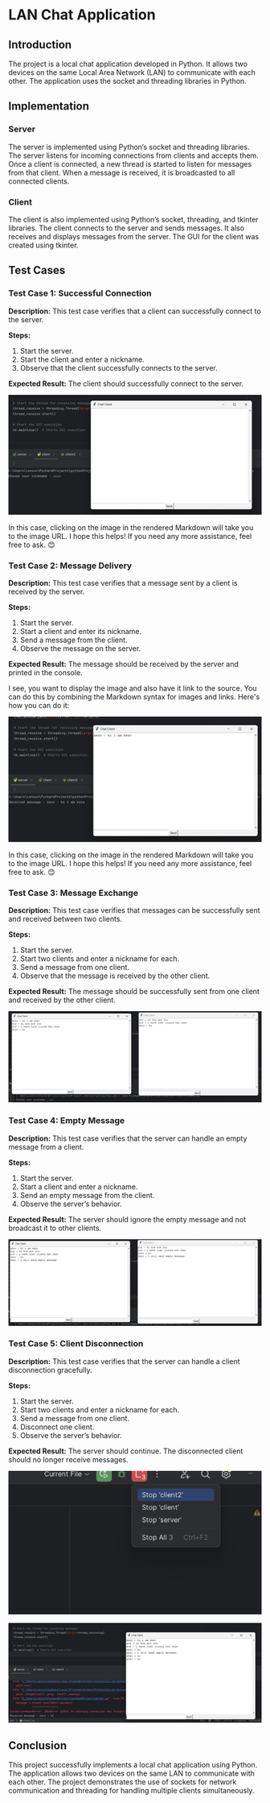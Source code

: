# LAN Chat Application

## Introduction
The project is a local chat application developed in Python. It allows two devices on the same Local Area Network (LAN) to communicate with each other. The application uses the socket and threading libraries in Python.

## Implementation

### Server
The server is implemented using Python’s socket and threading libraries. The server listens for incoming connections from clients and accepts them. Once a client is connected, a new thread is started to listen for messages from that client. When a message is received, it is broadcasted to all connected clients.

### Client
The client is also implemented using Python’s socket, threading, and tkinter libraries. The client connects to the server and sends messages. It also receives and displays messages from the server. The GUI for the client was created using tkinter.

## Test Cases

### Test Case 1: Successful Connection
**Description:** This test case verifies that a client can successfully connect to the server.

**Steps:**
1. Start the server.
2. Start the client and enter a nickname.
3. Observe that the client successfully connects to the server.

**Expected Result:** The client should successfully connect to the server.

[![LAN Chat 1](https://github.com/zeyadsalah22/LAN-Chat-using-Python-socket/blob/main/images/lanchat1.png)](https://github.com/zeyadsalah22/LAN-Chat-using-Python-socket/blob/main/images/lanchat1.png)

In this case, clicking on the image in the rendered Markdown will take you to the image URL. I hope this helps! If you need any more assistance, feel free to ask. 😊

### Test Case 2: Message Delivery
**Description:** This test case verifies that a message sent by a client is received by the server.

**Steps:**
1. Start the server.
2. Start a client and enter its nickname.
3. Send a message from the client.
4. Observe the message on the server.

**Expected Result:** The message should be received by the server and printed in the console.

I see, you want to display the image and also have it link to the source. You can do this by combining the Markdown syntax for images and links. Here's how you can do it:

[![LAN Chat 2](https://github.com/zeyadsalah22/LAN-Chat-using-Python-socket/blob/main/images/lanchat2.png)](https://github.com/zeyadsalah22/LAN-Chat-using-Python-socket/blob/main/images/lanchat2.png)

In this case, clicking on the image in the rendered Markdown will take you to the image URL. I hope this helps! If you need any more assistance, feel free to ask. 😊

### Test Case 3: Message Exchange
**Description:** This test case verifies that messages can be successfully sent and received between two clients.

**Steps:**
1. Start the server.
2. Start two clients and enter a nickname for each.
3. Send a message from one client.
4. Observe that the message is received by the other client.

**Expected Result:** The message should be successfully sent from one client and received by the other client.

[![LAN Chat 3](https://github.com/zeyadsalah22/LAN-Chat-using-Python-socket/blob/main/images/lanchat3.png)](https://github.com/zeyadsalah22/LAN-Chat-using-Python-socket/blob/main/images/lanchat3.png)


### Test Case 4: Empty Message
**Description:** This test case verifies that the server can handle an empty message from a client.

**Steps:**
1. Start the server.
2. Start a client and enter a nickname.
3. Send an empty message from the client.
4. Observe the server’s behavior.

**Expected Result:** The server should ignore the empty message and not broadcast it to other clients.

[![LAN Chat 4](https://github.com/zeyadsalah22/LAN-Chat-using-Python-socket/blob/main/images/lanchat4.png)](https://github.com/zeyadsalah22/LAN-Chat-using-Python-socket/blob/main/images/lanchat4.png)


### Test Case 5: Client Disconnection
**Description:** This test case verifies that the server can handle a client disconnection gracefully.

**Steps:**
1. Start the server.
2. Start two clients and enter a nickname for each.
3. Send a message from one client.
4. Disconnect one client.
5. Observe the server’s behavior.

**Expected Result:** The server should continue. The disconnected client should no longer receive messages.

[![LAN Chat 5](https://github.com/zeyadsalah22/LAN-Chat-using-Python-socket/blob/main/images/lanchat5.png)](https://github.com/zeyadsalah22/LAN-Chat-using-Python-socket/blob/main/images/lanchat5.png)

[![LAN Chat 6](https://github.com/zeyadsalah22/LAN-Chat-using-Python-socket/blob/main/images/lanchat6.png)](https://github.com/zeyadsalah22/LAN-Chat-using-Python-socket/blob/main/images/lanchat6.png)


## Conclusion
This project successfully implements a local chat application using Python. The application allows two devices on the same LAN to communicate with each other. The project demonstrates the use of sockets for network communication and threading for handling multiple clients simultaneously.
